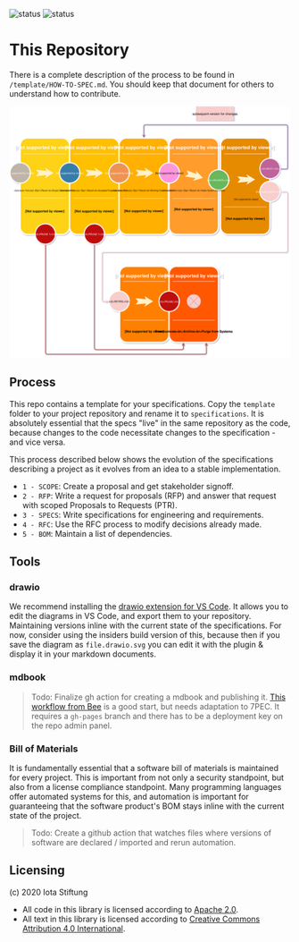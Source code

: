 ![status](https://img.shields.io/badge/Code%20License-Apache%202.0-yellow.svg)
![status](https://img.shields.io/badge/Text%20License-CC%20BY%204.0-yellow.svg)

# This Repository
There is a complete description of the process to be found in `/template/HOW-TO-SPEC.md`. You should keep that document for others to understand how to contribute.

![graph](/template/images/7P-Lifecycle.drawio.svg)

## Process
This repo contains a template for your specifications. Copy the `template` folder to your project repository and rename it to `specifications`. It is absolutely essential that the specs "live" in the same repository as the code, because changes to the code necessitate changes to the specification - and vice versa.

This process described below shows the evolution of the specifications describing a project as it evolves from an idea to a stable implementation.

- `1 - SCOPE`: Create a proposal and get stakeholder signoff.
- `2 - RFP`: Write a request for proposals (RFP) and answer that request with scoped Proposals to Requests (PTR).
- `3 - SPECS`: Write specifications for engineering and requirements.
- `4 - RFC`: Use the RFC process to modify decisions already made.
- `5 - BOM`: Maintain a list of dependencies.

## Tools

### drawio
We recommend installing the [drawio extension for VS Code](https://github.com/hediet/vscode-drawio.git). It allows you to edit the diagrams in VS Code, and export them to your repository. Maintaining versions inline with the current state of the specifications. For now, consider using the insiders build version of this, because then if you save the diagram as `file.drawio.svg` you can edit it with the plugin & display it in your markdown documents.

### mdbook
> Todo: Finalize gh action for creating a mdbook and publishing it. [This workflow from Bee](https://github.com/iotaledger/bee-rfcs/blob/master/.github/workflows/gh-rfcs-mdbook.yml) is a good start, but needs adaptation to 7PEC. It requires a `gh-pages`  branch and there has to be a deployment key on the repo admin panel.

### Bill of Materials
It is fundamentally essential that a software bill of materials is maintained for every project. This is important from not only a security standpoint, but also from a license compliance standpoint. Many programming languages offer automated systems for this, and automation is important for guaranteeing that the software product's BOM stays inline with the current state of the project.

> Todo: Create a github action that watches files where versions of software are declared / imported and rerun automation.

## Licensing
(c) 2020 Iota Stiftung

- All code in this library is licensed according to [Apache 2.0](https://www.apache.org/licenses/LICENSE-2.0.html).
- All text in this library is licensed according to [Creative Commons Attribution 4.0 International](https://creativecommons.org/licenses/by/4.0/).
